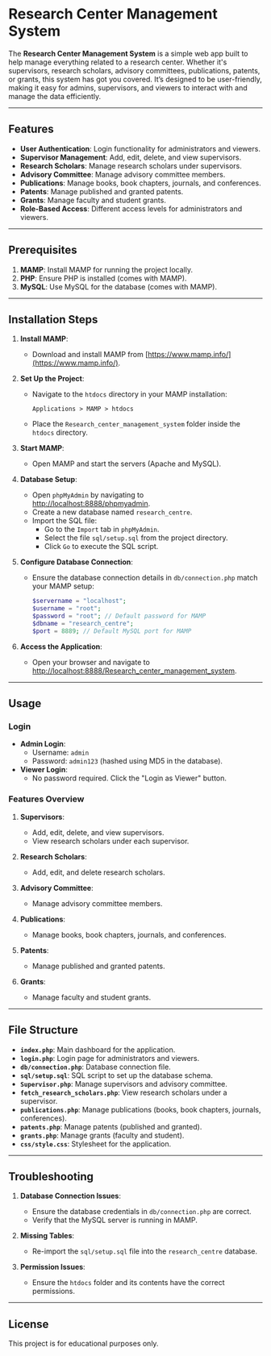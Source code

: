 # Research Center Management System

The **Research Center Management System** is a simple web app built to help manage everything related to a research center. Whether it's supervisors, research scholars, advisory committees, publications, patents, or grants, this system has got you covered. It’s designed to be user-friendly, making it easy for admins, supervisors, and viewers to interact with and manage the data efficiently.

---

## Features

- **User Authentication**: Login functionality for administrators and viewers.
- **Supervisor Management**: Add, edit, delete, and view supervisors.
- **Research Scholars**: Manage research scholars under supervisors.
- **Advisory Committee**: Manage advisory committee members.
- **Publications**: Manage books, book chapters, journals, and conferences.
- **Patents**: Manage published and granted patents.
- **Grants**: Manage faculty and student grants.
- **Role-Based Access**: Different access levels for administrators and viewers.

---

## Prerequisites

1. **MAMP**: Install MAMP for running the project locally.
2. **PHP**: Ensure PHP is installed (comes with MAMP).
3. **MySQL**: Use MySQL for the database (comes with MAMP).

---

## Installation Steps

1. **Install MAMP**:
   - Download and install MAMP from [https://www.mamp.info/](https://www.mamp.info/).

2. **Set Up the Project**:
   - Navigate to the `htdocs` directory in your MAMP installation:
     ```
     Applications > MAMP > htdocs
     ```
   - Place the `Research_center_management_system` folder inside the `htdocs` directory.

3. **Start MAMP**:
   - Open MAMP and start the servers (Apache and MySQL).

4. **Database Setup**:
   - Open `phpMyAdmin` by navigating to [http://localhost:8888/phpmyadmin](http://localhost:8888/phpmyadmin).
   - Create a new database named `research_centre`.
   - Import the SQL file:
     - Go to the `Import` tab in `phpMyAdmin`.
     - Select the file `sql/setup.sql` from the project directory.
     - Click `Go` to execute the SQL script.

5. **Configure Database Connection**:
   - Ensure the database connection details in `db/connection.php` match your MAMP setup:
     ```php
     $servername = "localhost";
     $username = "root";
     $password = "root"; // Default password for MAMP
     $dbname = "research_centre";
     $port = 8889; // Default MySQL port for MAMP
     ```

6. **Access the Application**:
   - Open your browser and navigate to [http://localhost:8888/Research_center_management_system](http://localhost:8888/Research_center_management_system).

---

## Usage

### Login
- **Admin Login**:
  - Username: `admin`
  - Password: `admin123` (hashed using MD5 in the database).
- **Viewer Login**:
  - No password required. Click the "Login as Viewer" button.

### Features Overview
1. **Supervisors**:
   - Add, edit, delete, and view supervisors.
   - View research scholars under each supervisor.

2. **Research Scholars**:
   - Add, edit, and delete research scholars.

3. **Advisory Committee**:
   - Manage advisory committee members.

4. **Publications**:
   - Manage books, book chapters, journals, and conferences.

5. **Patents**:
   - Manage published and granted patents.

6. **Grants**:
   - Manage faculty and student grants.

---

## File Structure

- **`index.php`**: Main dashboard for the application.
- **`login.php`**: Login page for administrators and viewers.
- **`db/connection.php`**: Database connection file.
- **`sql/setup.sql`**: SQL script to set up the database schema.
- **`Supervisor.php`**: Manage supervisors and advisory committee.
- **`fetch_research_scholars.php`**: View research scholars under a supervisor.
- **`publications.php`**: Manage publications (books, book chapters, journals, conferences).
- **`patents.php`**: Manage patents (published and granted).
- **`grants.php`**: Manage grants (faculty and student).
- **`css/style.css`**: Stylesheet for the application.

---

## Troubleshooting

1. **Database Connection Issues**:
   - Ensure the database credentials in `db/connection.php` are correct.
   - Verify that the MySQL server is running in MAMP.

2. **Missing Tables**:
   - Re-import the `sql/setup.sql` file into the `research_centre` database.

3. **Permission Issues**:
   - Ensure the `htdocs` folder and its contents have the correct permissions.

---

## License

This project is for educational purposes only.
